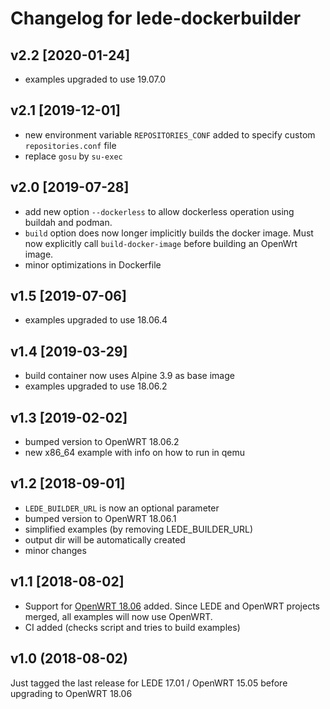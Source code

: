 # Changelog for lede-dockerbuilder

## v2.2 [2020-01-24]

* examples upgraded to use 19.07.0
 
## v2.1 [2019-12-01]

* new environment variable `REPOSITORIES_CONF` added to specify custom
  `repositories.conf` file
* replace `gosu` by `su-exec`

## v2.0 [2019-07-28]

* add new option `--dockerless` to allow dockerless operation using buildah
  and podman. 
* `build` option does now longer implicitly builds the docker image. Must now
  explicitly call `build-docker-image` before building an OpenWrt image.
* minor optimizations in Dockerfile

## v1.5 [2019-07-06]

* examples upgraded to use 18.06.4

## v1.4 [2019-03-29]

* build container now uses Alpine 3.9 as base image
* examples upgraded to use 18.06.2 

## v1.3 [2019-02-02]

* bumped version to OpenWRT 18.06.2
* new x86_64 example with info on how to run in qemu

## v1.2 [2018-09-01]

* `LEDE_BUILDER_URL` is now an optional parameter
* bumped version to OpenWRT 18.06.1
* simplified examples (by removing LEDE_BUILDER_URL)
* output dir will be automatically created
* minor changes

## v1.1 [2018-08-02] 

* Support for [OpenWRT 18.06](https://openwrt.org/releases/18.06/notes-18.06.0) added.
  Since LEDE and OpenWRT projects merged, all examples will now use OpenWRT.
* CI added (checks script and tries to build examples)

## v1.0 (2018-08-02)

Just tagged the last release for LEDE 17.01 / OpenWRT 15.05 before upgrading
to OpenWRT 18.06

